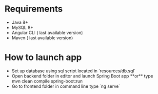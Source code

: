<h1>Requirements </h1>
<ul>
<li>
Java 8+
</li>
<li>
MySQL 8+
</li>
<li>
Angular CLI ( last available version)
</li>
<li>
Maven ( last available version) 
</li>
</ul>

<h1> How to launch app </h1>  
<ul>
<li>
Set up database using sql script located in `resources/db.sql`
</li>
<li>
Open backend folder in editor and launch Spring Boot app **or** type mvn clean compile spring-boot:run
</li>
<li>
Go to frontend folder in command line type `ng serve`
</li>
</ul>